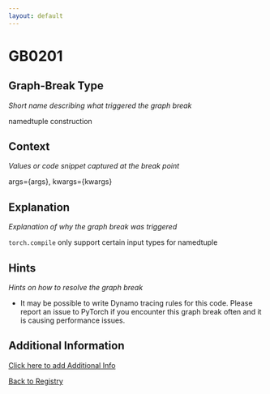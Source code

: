 ```yaml
---
layout: default
---
```

# GB0201

## Graph-Break Type
*Short name describing what triggered the graph break*

namedtuple construction

## Context
*Values or code snippet captured at the break point*

args={args}, kwargs={kwargs}

## Explanation
*Explanation of why the graph break was triggered*

`torch.compile` only support certain input types for namedtuple

## Hints
*Hints on how to resolve the graph break*

- It may be possible to write Dynamo tracing rules for this code. Please report an issue to PyTorch if you encounter this graph break often and it is causing performance issues.


## Additional Information

<!-- ADDITIONAL INFORMATION START - Add custom information below this line -->

<!-- ADDITIONAL INFORMATION END -->


[Click here to add Additional Info](https://github.com/meta-pytorch/compile-graph-break-site/edit/main/docs/gb/gb0201.md)

[Back to Registry](../index.html)
